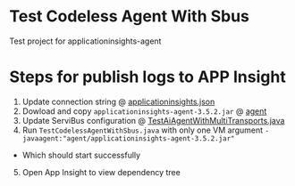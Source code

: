 # Test Codeless Agent With Sbus
Test project for applicationinsights-agent

# Steps for publish logs to APP Insight
1. Update connection string @ [applicationinsights.json](https://github.com/abhikt48/java-ai-sbus-test/blob/main/src/main/resources/applicationinsights.json)
2. Dowload and copy `applicationinsights-agent-3.5.2.jar` @ [agent](https://github.com/abhikt48/java-ai-sbus-test/tree/main/agent)
3. Update ServiBus configuration @ [TestAiAgentWithMultiTransports.java](https://github.com/abhikt48/java-ai-sbus-test/blob/main/src/main/java/com/abhi/test/ai/agent/latest/TestCodelessAgentWithSbus.java)
4. Run `TestCodelessAgentWithSbus.java` with only one VM argument `-javaagent:"agent/applicationinsights-agent-3.5.2.jar"`
- Which should start successfully
5. Open App Insight to view dependency tree
